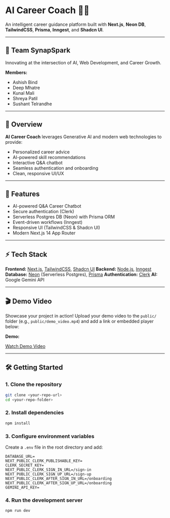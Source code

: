 # AI Career Coach 🧑‍💻

An intelligent career guidance platform built with **Next.js**, **Neon DB**, **TailwindCSS**, **Prisma**, **Inngest**, and **Shadcn UI**.

---

## 👥 Team SynapSpark

Innovating at the intersection of AI, Web Development, and Career Growth.

**Members:**

- Ashish Bind
- Deep Mhatre
- Kunal Mali
- Shreya Patil
- Sushant Telrandhe

---

## 🚀 Overview

**AI Career Coach** leverages Generative AI and modern web technologies to provide:

- Personalized career advice
- AI-powered skill recommendations
- Interactive Q&A chatbot
- Seamless authentication and onboarding
- Clean, responsive UI/UX

---

## 📌 Features

- AI-powered Q&A Career Chatbot
- Secure authentication (Clerk)
- Serverless Postgres DB (Neon) with Prisma ORM
- Event-driven workflows (Inngest)
- Responsive UI (TailwindCSS & Shadcn UI)
- Modern Next.js 14 App Router

---

## ⚡ Tech Stack

**Frontend:** [Next.js](https://nextjs.org/), [TailwindCSS](https://tailwindcss.com/), [Shadcn UI](https://ui.shadcn.com/)
**Backend:** [Node.js](https://nodejs.org/), [Inngest](https://www.inngest.com/)
**Database:** [Neon](https://neon.tech/) (Serverless Postgres), [Prisma](https://www.prisma.io/)
**Authentication:** [Clerk](https://clerk.com/)
**AI:** Google Gemini API

---

## 🎬 Demo Video

Showcase your project in action! Upload your demo video to the `public/` folder (e.g., `public/demo_video.mp4`) and add a link or embedded player below:

**Demo:**

[Watch Demo Video](https://drive.google.com/file/d/1oYziUMKt9e9-MWgs8q4ES0woEjHGsB3k/view?usp=drivesdk)


---

## 🛠️ Getting Started

### 1. Clone the repository

```bash
git clone <your-repo-url>
cd <your-repo-folder>
```

### 2. Install dependencies

```bash
npm install
```

### 3. Configure environment variables

Create a `.env` file in the root directory and add:

```env
DATABASE_URL=
NEXT_PUBLIC_CLERK_PUBLISHABLE_KEY=
CLERK_SECRET_KEY=
NEXT_PUBLIC_CLERK_SIGN_IN_URL=/sign-in
NEXT_PUBLIC_CLERK_SIGN_UP_URL=/sign-up
NEXT_PUBLIC_CLERK_AFTER_SIGN_IN_URL=/onboarding
NEXT_PUBLIC_CLERK_AFTER_SIGN_UP_URL=/onboarding
GEMINI_API_KEY=
```

### 4. Run the development server

```bash
npm run dev
```
